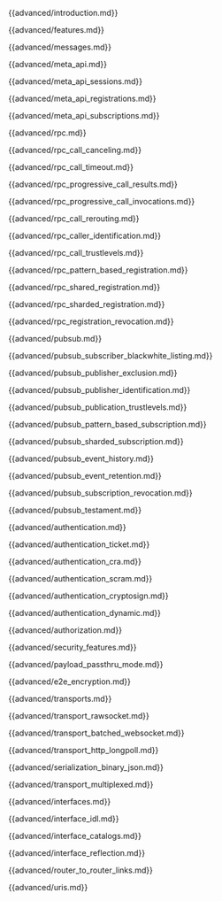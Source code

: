 {{advanced/introduction.md}}

{{advanced/features.md}}

{{advanced/messages.md}}

{{advanced/meta_api.md}}

{{advanced/meta_api_sessions.md}}

{{advanced/meta_api_registrations.md}}

{{advanced/meta_api_subscriptions.md}}

{{advanced/rpc.md}}

{{advanced/rpc_call_canceling.md}}

{{advanced/rpc_call_timeout.md}}

{{advanced/rpc_progressive_call_results.md}}

{{advanced/rpc_progressive_call_invocations.md}}

{{advanced/rpc_call_rerouting.md}}

{{advanced/rpc_caller_identification.md}}

{{advanced/rpc_call_trustlevels.md}}

{{advanced/rpc_pattern_based_registration.md}}

{{advanced/rpc_shared_registration.md}}

{{advanced/rpc_sharded_registration.md}}

{{advanced/rpc_registration_revocation.md}}

{{advanced/pubsub.md}}

{{advanced/pubsub_subscriber_blackwhite_listing.md}}

{{advanced/pubsub_publisher_exclusion.md}}

{{advanced/pubsub_publisher_identification.md}}

{{advanced/pubsub_publication_trustlevels.md}}

{{advanced/pubsub_pattern_based_subscription.md}}

{{advanced/pubsub_sharded_subscription.md}}

{{advanced/pubsub_event_history.md}}

{{advanced/pubsub_event_retention.md}}

{{advanced/pubsub_subscription_revocation.md}}

{{advanced/pubsub_testament.md}}

{{advanced/authentication.md}}

{{advanced/authentication_ticket.md}}

{{advanced/authentication_cra.md}}

{{advanced/authentication_scram.md}}

{{advanced/authentication_cryptosign.md}}

{{advanced/authentication_dynamic.md}}

{{advanced/authorization.md}}

{{advanced/security_features.md}}

{{advanced/payload_passthru_mode.md}}

{{advanced/e2e_encryption.md}}

{{advanced/transports.md}}

{{advanced/transport_rawsocket.md}}

{{advanced/transport_batched_websocket.md}}

{{advanced/transport_http_longpoll.md}}

{{advanced/serialization_binary_json.md}}

{{advanced/transport_multiplexed.md}}

{{advanced/interfaces.md}}

{{advanced/interface_idl.md}}

{{advanced/interface_catalogs.md}}

{{advanced/interface_reflection.md}}

{{advanced/router_to_router_links.md}}

{{advanced/uris.md}}
